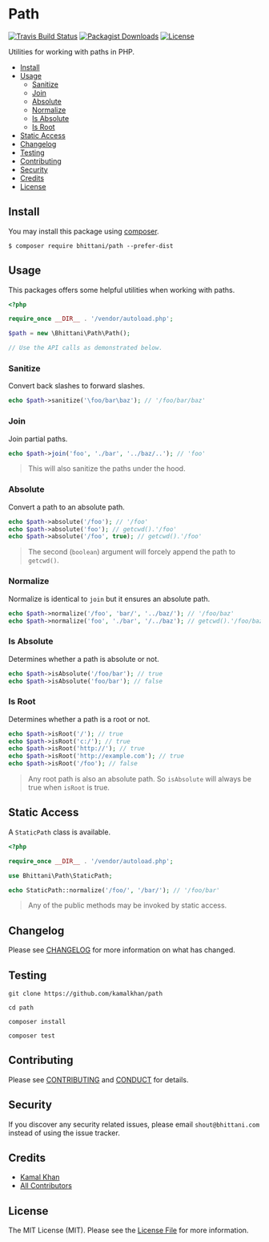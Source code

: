 # Path

[![Travis Build Status][icon-status]][link-status]
[![Packagist Downloads][icon-downloads]][link-downloads]
[![License][icon-license]](LICENSE.md)

Utilities for working with paths in PHP.

- [Install](#install)
- [Usage](#usage)
  - [Sanitize](#sanitize)
  - [Join](#join)
  - [Absolute](#absolute)
  - [Normalize](#normalize)
  - [Is Absolute](#is-absolute)
  - [Is Root](#is-root)
- [Static Access](#static-access)
- [Changelog](#changelog)
- [Testing](#testing)
- [Contributing](#contributing)
- [Security](#security)
- [Credits](#credits)
- [License](#license)

## Install

You may install this package using [composer][link-composer].

```shell
$ composer require bhittani/path --prefer-dist
```

## Usage

This packages offers some helpful utilities when working with paths.

```php
<?php

require_once __DIR__ . '/vendor/autoload.php';

$path = new \Bhittani\Path\Path();

// Use the API calls as demonstrated below.
```

### Sanitize

Convert back slashes to forward slashes.

```php
echo $path->sanitize('\foo/bar\baz'); // '/foo/bar/baz'
```

### Join

Join partial paths.

```php
echo $path->join('foo', './bar', '../baz/..'); // 'foo'
```

> This will also sanitize the paths under the hood.

### Absolute

Convert a path to an absolute path.

```php
echo $path->absolute('/foo'); // '/foo'
echo $path->absolute('foo'); // getcwd().'/foo'
echo $path->absolute('/foo', true); // getcwd().'/foo'
```

> The second (`boolean`) argument will forcely append the path to `getcwd()`.

### Normalize

Normalize is identical to `join` but it ensures an absolute path.

```php
echo $path->normalize('/foo', 'bar/', '../baz/'); // '/foo/baz'
echo $path->normalize('foo', './bar', '/../baz'); // getcwd().'/foo/baz'
```

### Is Absolute

Determines whether a path is absolute or not.

```php
echo $path->isAbsolute('/foo/bar'); // true
echo $path->isAbsolute('foo/bar'); // false
```

### Is Root

Determines whether a path is a root or not.

```php
echo $path->isRoot('/'); // true
echo $path->isRoot('c:/'); // true
echo $path->isRoot('http://'); // true
echo $path->isRoot('http://example.com'); // true
echo $path->isRoot('/foo'); // false
```

> Any root path is also an absolute path.
> So `isAbsolute` will always be true when `isRoot` is true.

## Static Access

A `StaticPath` class is available.

```php
<?php

require_once __DIR__ . '/vendor/autoload.php';

use Bhittani\Path\StaticPath;

echo StaticPath::normalize('/foo/', '/bar/'); // '/foo/bar'
```

> Any of the public methods may be invoked by static access.

## Changelog

Please see [CHANGELOG](CHANGELOG.md) for more information on what has changed.

## Testing

```shell
git clone https://github.com/kamalkhan/path

cd path

composer install

composer test
```

## Contributing

Please see [CONTRIBUTING](CONTRIBUTING.md) and [CONDUCT](CONDUCT.md) for details.

## Security

If you discover any security related issues, please email `shout@bhittani.com` instead of using the issue tracker.

## Credits

- [Kamal Khan](http://bhittani.com)
- [All Contributors](https://github.com/kamalkhan/path/contributors)

## License

The MIT License (MIT). Please see the [License File](LICENSE.md) for more information.

<!--Status-->
[icon-status]: https://img.shields.io/travis/kamalkhan/path.svg?style=flat-square
[link-status]: https://travis-ci.org/kamalkhan/path
<!--Downloads-->
[icon-downloads]: https://img.shields.io/packagist/dt/bhittani/path.svg?style=flat-square
[link-downloads]: https://packagist.org/packages/bhittani/path
<!--License-->
[icon-license]: https://img.shields.io/badge/license-MIT-brightgreen.svg?style=flat-square
<!--composer-->
[link-composer]: https://getcomposer.org
